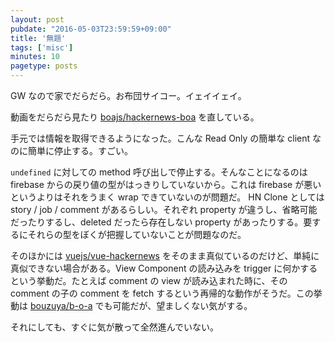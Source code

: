 ```yaml
---
layout: post
pubdate: "2016-05-03T23:59:59+09:00"
title: '無題'
tags: ['misc']
minutes: 10
pagetype: posts
---
```

GW なので家でだらだら。お布団サイコー。イェイイェイ。

動画をだらだら見たり [boajs/hackernews-boa][] を直している。

手元では情報を取得できるようになった。こんな Read Only の簡単な client なのに簡単に停止する。すごい。

`undefined` に対しての method 呼び出しで停止する。そんなことになるのは firebase からの戻り値の型がはっきりしていないから。これは firebase が悪いというよりはそれをうまく wrap できていないのが問題だ。 HN Clone としては story / job / comment があるらしい。それぞれ property が違うし、省略可能だったりするし、deleted だったら存在しない property があったりする。要するにそれらの型をぼくが把握していないことが問題なのだ。

そのほかには [vuejs/vue-hackernews][] をそのまま真似ているのだけど、単純に真似できない場合がある。View Component の読み込みを trigger に何かするという挙動だ。たとえば comment の view が読み込まれた時に、その comment の子の comment を fetch するという再帰的な動作がそうだ。この挙動は [bouzuya/b-o-a][] でも可能だが、望ましくない気がする。

それにしても、すぐに気が散って全然進んでいない。

[boajs/hackernews-boa]: https://github.com/boajs/hackernews-boa
[bouzuya/b-o-a]: https://github.com/bouzuya/b-o-a
[vuejs/vue-hackernews]: https://github.com/vuejs/vue-hackernews
